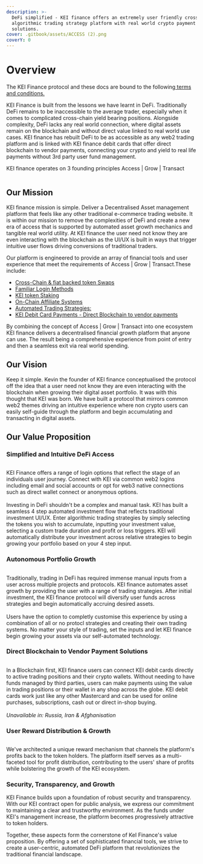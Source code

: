```yaml
---
description: >-
  DeFi simplified - KEI finance offers an extremely user friendly cross-chain
  algorithmic trading strategy platform with real world crypto payment
  solutions.
cover: .gitbook/assets/ACCESS (2).png
coverY: 0
---
```


# Overview

The KEI Finance protocol and these docs are bound to the following[ terms and conditions.](https://kei.fi/terms)

KEI Finance is built from the lessons we have learnt in DeFi. Traditionally DeFi remains to be inaccessible to the average trader, especially when it comes to complicated cross-chain yield bearing positions. Alongside complexity, DeFi lacks any real world connection, where digital assets remain on the blockchain and without direct value linked to real world use cases. KEI finance has rebuilt DeFi to be as accessible as any web2 trading platform and is linked with KEI finance debit cards that offer direct blockchain to vendor payments, connecting your crypto and yield to real life payments without 3rd party user fund management.&#x20;

KEI finance operates on 3 founding principles Access | Grow | Transact&#x20;

<figure><img src=".gitbook/assets/Screen Shot 2023-09-28 at 10.13.15.png" alt=""><figcaption></figcaption></figure>

## Our Mission

KEI finance mission is simple. Deliver a Decentralised Asset management platform that feels like any other traditional e-commerce trading website. It is within our mission to remove the complexities of DeFi and create a new era of access that is supported by automated asset growth mechanics and tangible real world utility. At KEI finance the user need not know they are even interacting with the blockchain as the UI/UX is built in ways that trigger intuitive user flows driving conversions of traditional traders.&#x20;

Our platform is engineered to provide an array of financial tools and user experience that meet the requirements of Access | Grow | Transact.These include:

* [Cross-Chain & fiat backed token Swaps](product-and-offerings/swapping/)
* [Familiar Login Methods ](welcome-to-kei-finance/getting-started/)
* [KEI token Staking](technicals/kei-contracts/staking.md)
* [On-Chain Affiliate Systems ](technicals/kei-contracts/affiliate.md)
* [Automated Trading Strategies:](product-and-offerings/kei-automated-trading-strategies.md)
* [KEI Debit Card Payments - Direct Blockchain to vendor payments](product-and-offerings/kei-debit-card-payments.md)

By combining the concept of Access | Grow | Transact into one ecosystem KEI finance delivers a decentralised financial growth platform that anyone can use. The result being a comprehensive experience from point of entry and then a seamless exit via real world spending.&#x20;

## **Our Vision**

Keep it simple. Kevin the founder of KEI finance conceptualised the protocol off the idea that a user need not know they are even interacting with the blockchain when growing their digital asset portfolio. It was with this thought that KEI was born. We have built a protocol that mirrors common web2 themes driving an intuitive experience where non crypto users can easily self-guide through the platform and begin accumulating and transacting in digital assets.&#x20;

## Our Value Proposition

### **Simplified and Intuitive DeFi Access**&#x20;



<figure><img src=".gitbook/assets/Screen Shot 2023-11-17 at 11.52.27.png" alt=""><figcaption></figcaption></figure>

KEI Finance offers a range of login options that reflect the stage of an individuals user journey. Connect with KEI via common web2 logins including email and social accounts or opt for web3 native connections such as direct wallet connect or anonymous options.\
\
Investing in DeFi shouldn't be a complex and manual task. KEI has built a seamless 4 step automated investment flow that reflects traditional investment UI/UX. Enter algorithmic trading strategies by simply selecting the tokens you wish to accumulate, inputting your investment value, selecting a custom trade duration and profit or loss triggers. KEI will automatically distribute your investment across relative strategies to begin growing your portfolio based on your 4 step input.&#x20;

### **Autonomous Portfolio Growth**&#x20;



<figure><img src=".gitbook/assets/Screen Shot 2023-11-17 at 11.53.41.png" alt=""><figcaption></figcaption></figure>

Traditionally, trading in DeFi has required immense manual inputs from a user across multiple projects and protocols. KEI finance automates asset growth by providing the user with a range of trading strategies. After initial investment, the KEI finance protocol will diversify user funds across strategies and begin automatically accruing desired assets. \
\
Users have the option to completly customise this experience by using a combination of all or no protocl strategies and creating their own trading systems. No matter your style of trading, set the inputs and let KEI finance begin growing your assets via our self-automated technology.&#x20;

### **Direct Blockchain to Vendor Payment Solutions**

<figure><img src=".gitbook/assets/Screen Shot 2023-11-17 at 11.54.19.png" alt=""><figcaption></figcaption></figure>

In a Blockchain first, KEI finance users can connect KEI debit cards directly to active trading positions and their crypto wallets. Without needing to have funds managed by third parties, users can make payments using the value in trading positions or their wallet in any shop across the globe. KEI debit cards work just like any other Mastercard and can be used for online purchases, subscriptions, cash out or direct in-shop buying. \
\
_Unavailable in: Russia, Iran & Afghanisation_

### User Reward Distribution & Growth



<figure><img src=".gitbook/assets/Screen Shot 2023-11-17 at 11.57.15.png" alt=""><figcaption></figcaption></figure>

We've architected a unique reward mechanism that channels the platform's profits back to the token holders. The platform itself serves as a multi-faceted tool for profit distribution, contributing to the users' share of profits while bolstering the growth of the KEI ecosystem.

### **Security, Transparency, and Growth**

KEI Finance builds upon a foundation of robust security and transparency. With our KEI contract open for public analysis, we express our commitment to maintaining a clear and trustworthy environment. As the funds under KEI's management increase, the platform becomes progressively attractive to token holders.

Together, these aspects form the cornerstone of KeI Finance's value proposition. By offering a set of sophisticated financial tools, we strive to create a user-centric, automated DeFi platform that revolutionizes the traditional financial landscape.
